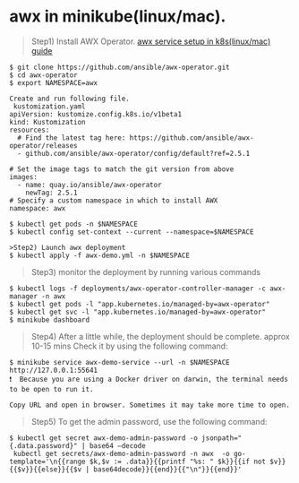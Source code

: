 # awx in minikube(linux/mac).

>Step1) Install AWX Operator. 
[awx service setup in k8s(linux/mac) guide](https://subscription.packtpub.com/book/cloud-and-networking/9781803244884/4/ch04lvl1sec17/installing-awx-on-minikube)
```` 
$ git clone https://github.com/ansible/awx-operator.git
$ cd awx-operator
$ export NAMESPACE=awx
````

````
Create and run following file.
 kustomization.yaml 
apiVersion: kustomize.config.k8s.io/v1beta1
kind: Kustomization
resources:
  # Find the latest tag here: https://github.com/ansible/awx-operator/releases
  - github.com/ansible/awx-operator/config/default?ref=2.5.1

# Set the image tags to match the git version from above
images:
  - name: quay.io/ansible/awx-operator
    newTag: 2.5.1
# Specify a custom namespace in which to install AWX
namespace: awx
````
````
$ kubectl get pods -n $NAMESPACE
$ kubectl config set-context --current --namespace=$NAMESPACE
````
````
>Step2) Launch awx deployment
$ kubectl apply -f awx-demo.yml -n $NAMESPACE
````

>Step3)  monitor the deployment by running various commands
````
$ kubectl logs -f deployments/awx-operator-controller-manager -c awx-manager -n awx
$ kubectl get pods -l "app.kubernetes.io/managed-by=awx-operator"
$ kubectl get svc -l "app.kubernetes.io/managed-by=awx-operator"
$ minikube dashboard
````

>Step4) After a little while, the deployment should be complete. approx 10-15 mins
        Check it by using the following command:
````
$ minikube service awx-demo-service --url -n $NAMESPACE
http://127.0.0.1:55641
❗  Because you are using a Docker driver on darwin, the terminal needs to be open to run it.

Copy URL and open in browser. Sometimes it may take more time to open.
````

>Step5) To get the admin password, use the following command:
````
$ kubectl get secret awx-demo-admin-password -o jsonpath="{.data.password}" | base64 –decode
 kubectl get secrets/awx-demo-admin-password -n awx  -o go-template='\n{{range $k,$v := .data}}{{printf "%s: " $k}}{{if not $v}}{{$v}}{{else}}{{$v | base64decode}}{{end}}{{"\n"}}{{end}}'
````
